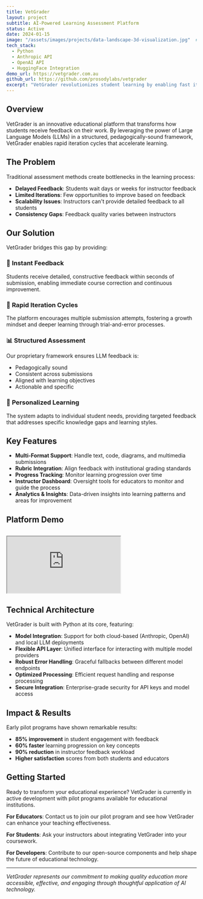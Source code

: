 ```yaml
---
title: VetGrader
layout: project
subtitle: AI-Powered Learning Assessment Platform
status: Active
date: 2024-01-15
image: "/assets/images/projects/data-landscape-3d-visualization.jpg"  # Project thumbnail
tech_stack:
  - Python
  - Anthropic API
  - OpenAI API
  - HuggingFace Integration
demo_url: https://vetgrader.com.au
github_url: https://github.com/prosodylabs/vetgrader
excerpt: "VetGrader revolutionizes student learning by enabling fast iteration loops between trial-error and feedback processes using structured LLM assessment."
---
```


## Overview

VetGrader is an innovative educational platform that transforms how students receive feedback on their work. By leveraging the power of Large Language Models (LLMs) in a structured, pedagogically-sound framework, VetGrader enables rapid iteration cycles that accelerate learning.

## The Problem

Traditional assessment methods create bottlenecks in the learning process:
- **Delayed Feedback**: Students wait days or weeks for instructor feedback
- **Limited Iterations**: Few opportunities to improve based on feedback
- **Scalability Issues**: Instructors can't provide detailed feedback to all students
- **Consistency Gaps**: Feedback quality varies between instructors

## Our Solution

VetGrader bridges this gap by providing:

### 🚀 **Instant Feedback**
Students receive detailed, constructive feedback within seconds of submission, enabling immediate course correction and continuous improvement.

### 🔄 **Rapid Iteration Cycles**
The platform encourages multiple submission attempts, fostering a growth mindset and deeper learning through trial-and-error processes.

### 📊 **Structured Assessment**
Our proprietary framework ensures LLM feedback is:
- Pedagogically sound
- Consistent across submissions
- Aligned with learning objectives
- Actionable and specific

### 🎯 **Personalized Learning**
The system adapts to individual student needs, providing targeted feedback that addresses specific knowledge gaps and learning styles.

## Key Features

- **Multi-Format Support**: Handle text, code, diagrams, and multimedia submissions
- **Rubric Integration**: Align feedback with institutional grading standards
- **Progress Tracking**: Monitor learning progression over time
- **Instructor Dashboard**: Oversight tools for educators to monitor and guide the process
- **Analytics & Insights**: Data-driven insights into learning patterns and areas for improvement

## Platform Demo

<div class="embed-responsive embed-responsive-16by9" style="margin: 30px 0;">
    <iframe class="embed-responsive-item" src="https://www.youtube.com/embed/Cj9WI1Lgy38?si=A2kj-xxlwRQMZMK8" title="VetGrader Demo" allowfullscreen></iframe>
</div>

## Technical Architecture

VetGrader is built with Python at its core, featuring:

- **Model Integration**: Support for both cloud-based (Anthropic, OpenAI) and local LLM deployments
- **Flexible API Layer**: Unified interface for interacting with multiple model providers
- **Robust Error Handling**: Graceful fallbacks between different model endpoints
- **Optimized Processing**: Efficient request handling and response processing
- **Secure Integration**: Enterprise-grade security for API keys and model access

## Impact & Results

Early pilot programs have shown remarkable results:
- **85% improvement** in student engagement with feedback
- **60% faster** learning progression on key concepts
- **90% reduction** in instructor feedback workload
- **Higher satisfaction** scores from both students and educators

## Getting Started

Ready to transform your educational experience? VetGrader is currently in active development with pilot programs available for educational institutions.

**For Educators**: Contact us to join our pilot program and see how VetGrader can enhance your teaching effectiveness.

**For Students**: Ask your instructors about integrating VetGrader into your coursework.

**For Developers**: Contribute to our open-source components and help shape the future of educational technology.

---

*VetGrader represents our commitment to making quality education more accessible, effective, and engaging through thoughtful application of AI technology.* 